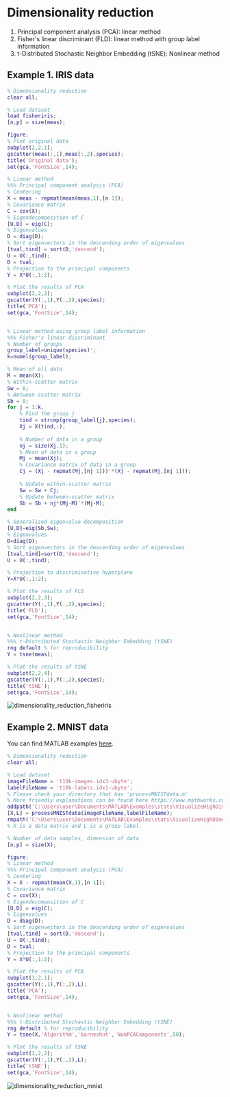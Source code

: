 # Dimensionality reduction 

1. Principal component analysis (PCA): linear method  
2. Fisher's linear discriminant (FLD): linear method with group label information 
3. t-Distributed Stochastic Neighbor Embedding (tSNE): Nonlinear method 


## Example 1. IRIS data 

```Matlab 
% Dimensionality reduction 
clear all; 

% Load dataset 
load fisheriris; 
[n,p] = size(meas); 

figure; 
% Plot original data 
subplot(2,2,1); 
gscatter(meas(:,1),meas(:,2),species); 
title('Original data'); 
set(gca,'FontSize',14); 

% Linear method 
%%% Principal component analysis (PCA) 
% Centering 
X = meas - repmat(mean(meas,1),[n 1]); 
% Covariance matrix 
C = cov(X);
% Eigendecomposition of C 
[U,D] = eig(C); 
% Eigenvalues 
D = diag(D);
% Sort eigenvectors in the descending order of eigenvalues 
[tval,tind] = sort(D,'descend'); 
U = U(:,tind); 
D = tval;
% Projection to the principal components 
Y = X*U(:,1:2);

% Plot the results of PCA  
subplot(2,2,2); 
gscatter(Y(:,1),Y(:,2),species); 
title('PCA'); 
set(gca,'FontSize',14); 


% Linear method using group label information 
%%% Fisher's linear discriminant
% Number of groups 
group_label=unique(species)';
k=numel(group_label);

% Mean of all data 
M = mean(X);
% Within-scatter matrix 
Sw = 0;
% Between-scatter matrix 
Sb = 0;
for j = 1:k, 
    % Find the group j 
    tind = strcmp(group_label{j},species); 
    Xj = X(tind,:); 
    
    % Number of data in a group 
    nj = size(Xj,1); 
    % Mean of data in a group  
    Mj = mean(Xj);
    % Covariance matrix of data in a group 
    Cj = (Xj - repmat(Mj,[nj 1]))'*(Xj - repmat(Mj,[nj 1]));
    
    % Update within-scatter matrix 
    Sw = Sw + Cj; 
    % Update between-scatter matrix
    Sb = Sb + nj*(Mj-M)'*(Mj-M); 
end

% Generalized eigenvalue decomposition 
[U,D]=eig(Sb,Sw);
% Eigenvalues 
D=diag(D);
% Sort eigenvectors in the descending order of eigenvalues 
[tval,tind]=sort(D,'descend');
U = U(:,tind);

% Projection to discriminative hyperplane 
Y=X*U(:,1:2);

% Plot the results of FLD
subplot(2,2,3); 
gscatter(Y(:,1),Y(:,2),species); 
title('FLD'); 
set(gca,'FontSize',14); 


% Nonlinear method 
%%% t-Distributed Stochastic Neighbor Embedding (tSNE) 
rng default % for reproducibility
Y = tsne(meas);

% Plot the results of tSNE
subplot(2,2,4); 
gscatter(Y(:,1),Y(:,2),species); 
title('tSNE'); 
set(gca,'FontSize',14); 
```

![dimensionality_reduction_fisheriris](https://user-images.githubusercontent.com/54297018/63374120-24357400-c3c4-11e9-9572-9b901f4ce8dd.png)


## Example 2. MNIST data 

You can find MATLAB examples [here](https://www.mathworks.com/help/stats/visualize-high-dimensional-data-using-t-sne.html). 

```Matlab 
% Dimensionality reduction 
clear all; 

% Load dataset 
imageFileName = 't10k-images.idx3-ubyte';
labelFileName = 't10k-labels.idx1-ubyte';
% Please check your directory that has 'processMNISTdata.m'
% More friendly explanations can be found here https://www.mathworks.com/help/stats/visualize-high-dimensional-data-using-t-sne.html
addpath('C:\Users\user\Documents\MATLAB\Examples\stats\VisualizeHighDimensionalDataUsingTSNEExample'); % add to the path
[X,L] = processMNISTdata(imageFileName,labelFileName);
rmpath('C:\Users\user\Documents\MATLAB\Examples\stats\VisualizeHighDimensionalDataUsingTSNEExample'); % remove from the path
% X is a data matrix and L is a group label.  

% Number of data samples, dimension of data 
[n,p] = size(X); 

figure; 
% Linear method 
%%% Principal component analysis (PCA) 
% Centering 
X = X - repmat(mean(X,1),[n 1]); 
% Covariance matrix 
C = cov(X);
% Eigendecomposition of C 
[U,D] = eig(C); 
% Eigenvalues 
D = diag(D);
% Sort eigenvectors in the descending order of eigenvalues 
[tval,tind] = sort(D,'descend'); 
U = U(:,tind); 
D = tval;
% Projection to the principal components 
Y = X*U(:,1:2);

% Plot the results of PCA  
subplot(1,2,1); 
gscatter(Y(:,1),Y(:,2),L); 
title('PCA'); 
set(gca,'FontSize',14); 


% Nonlinear method 
%%% t-Distributed Stochastic Neighbor Embedding (tSNE) 
rng default % for reproducibility
Y = tsne(X,'Algorithm','barneshut','NumPCAComponents',50);

% Plot the results of tSNE
subplot(1,2,2); 
gscatter(Y(:,1),Y(:,2),L); 
title('tSNE'); 
set(gca,'FontSize',14); 
```

![dimensionality_reduction_mnist](https://user-images.githubusercontent.com/54297018/63375514-e423c080-c3c6-11e9-834d-97fa20886f87.png)

